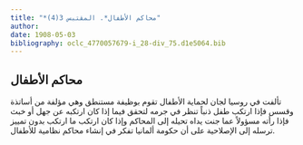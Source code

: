 ```yaml
---
title: "*محاكم الأطفال*. المقتبس 3(4)"
author: 
date: 1908-05-03
bibliography: oclc_4770057679-i_28-div_75.d1e5064.bib
---
```




##  محاكم الأطفال 


 تألفت في روسيا لجان لحماية الأطفال تقوم بوظيفة مستنطق وهي مؤلفة من أساتذة وقسس   فإذا ارتكب طفل ذنباً تنظر في جرمه لتحقق فيما إذا كان ارتكبه عن جهل أو خبث فإذا رأته مسؤولاً عما جنت يداه تحيله إلى المحاكم وإذا كان ارتكب ما ارتكب بدون تمييز ترسله إلى الإصلاحية على أن حكومة ألمانيا تفكر في إنشاء محاكم نظامية للأطفال. 
